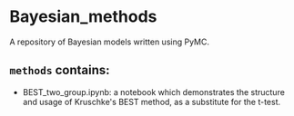 # Bayesian_methods
A repository of Bayesian models written using PyMC.

## `methods` contains:

- BEST_two_group.ipynb: a notebook which demonstrates the structure and usage of Kruschke's BEST method, as a substitute for the t-test.

